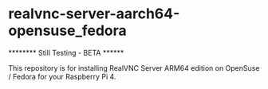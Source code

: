 # realvnc-server-aarch64-opensuse_fedora

******** Still Testing - BETA ******

This repository is for installing RealVNC Server ARM64 edition on OpenSuse / Fedora for your Raspberry Pi 4.



